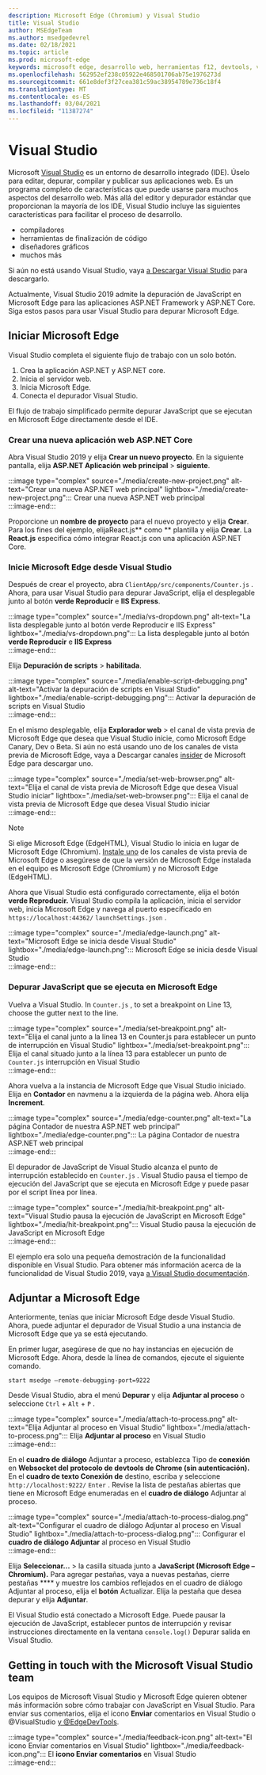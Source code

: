 ```yaml
---
description: Microsoft Edge (Chromium) y Visual Studio
title: Visual Studio
author: MSEdgeTeam
ms.author: msedgedevrel
ms.date: 02/18/2021
ms.topic: article
ms.prod: microsoft-edge
keywords: microsoft edge, desarrollo web, herramientas f12, devtools, vs, visual studio, depurador
ms.openlocfilehash: 562952ef238c05922e468501706ab75e1976273d
ms.sourcegitcommit: 661e8def3f27cea381c59ac38954789e736c18f4
ms.translationtype: MT
ms.contentlocale: es-ES
ms.lasthandoff: 03/04/2021
ms.locfileid: "11387274"
---
```

# <a name="visual-studio"></a>Visual Studio  

Microsoft [Visual Studio][MicrosoftVisualstudioVs] es un entorno de desarrollo integrado \(IDE\).   Úselo para editar, depurar, compilar y publicar sus aplicaciones web.  Es un programa completo de características que puede usarse para muchos aspectos del desarrollo web.  Más allá del editor y depurador estándar que proporcionan la mayoría de los IDE, Visual Studio incluye las siguientes características para facilitar el proceso de desarrollo.  

*   compiladores  
*   herramientas de finalización de código  
*   diseñadores gráficos  
*   muchos más  
    
Si aún no está usando Visual Studio, vaya [a Descargar Visual Studio][MicrosoftVisualstudioDownloads] para descargarlo.  

Actualmente, Visual Studio 2019 admite la depuración de JavaScript en Microsoft Edge para las aplicaciones ASP.NET Framework y ASP.NET Core.  Siga estos pasos para usar Visual Studio para depurar Microsoft Edge.  

## <a name="launch-microsoft-edge"></a>Iniciar Microsoft Edge  

Visual Studio completa el siguiente flujo de trabajo con un solo botón.  

1.  Crea la aplicación ASP.NET y ASP.NET core.  
1.  Inicia el servidor web.  
1.  Inicia Microsoft Edge.  
1.  Conecta el depurador Visual Studio.  
    
El flujo de trabajo simplificado permite depurar JavaScript que se ejecutan en Microsoft Edge directamente desde el IDE.  

### <a name="create-a-new-aspnet-core-web-app"></a>Crear una nueva aplicación web ASP.NET Core  

Abra Visual Studio 2019 y elija **Crear un nuevo proyecto**.  En la siguiente pantalla, elija **ASP.NET Aplicación web principal**  >  **siguiente**.  

:::image type="complex" source="./media/create-new-project.png" alt-text="Crear una nueva ASP.NET web principal" lightbox="./media/create-new-project.png":::
   Crear una nueva ASP.NET web principal  
:::image-end:::  

Proporcione un **nombre de proyecto** para el nuevo proyecto y elija **Crear**.  Para los fines del ejemplo, elijaReact.js** como ** plantilla y elija **Crear**.  La **React.js** especifica cómo integrar React.js con una aplicación ASP.NET Core.  

### <a name="launch-microsoft-edge-from-visual-studio"></a>Inicie Microsoft Edge desde Visual Studio  

Después de crear el proyecto, abra `ClientApp/src/components/Counter.js` .  Ahora, para usar Visual Studio para depurar JavaScript, elija el desplegable junto al botón **verde Reproducir** e **IIS Express**.  

:::image type="complex" source="./media/vs-dropdown.png" alt-text="La lista desplegable junto al botón verde Reproducir e IIS Express" lightbox="./media/vs-dropdown.png":::
   La lista desplegable junto al botón **verde Reproducir** e **IIS Express**  
:::image-end:::  

Elija **Depuración de scripts**  >  **habilitada**.  

:::image type="complex" source="./media/enable-script-debugging.png" alt-text="Activar la depuración de scripts en Visual Studio" lightbox="./media/enable-script-debugging.png":::
   Activar la depuración de scripts en Visual Studio  
:::image-end:::  

En el mismo desplegable, elija **Explorador web** > el canal de vista previa de Microsoft Edge que desea que Visual Studio inicie, como Microsoft Edge Canary, Dev o Beta.  Si aún no está usando uno de los canales de vista previa de Microsoft Edge, vaya a Descargar canales [insider][MicrosoftedgeinsiderDownload] de Microsoft Edge para descargar uno.  

:::image type="complex" source="./media/set-web-browser.png" alt-text="Elija el canal de vista previa de Microsoft Edge que desea Visual Studio iniciar" lightbox="./media/set-web-browser.png":::
   Elija el canal de vista previa de Microsoft Edge que desea Visual Studio iniciar  
:::image-end:::  

> [!NOTE]
> Si elige Microsoft Edge \(EdgeHTML\), Visual Studio lo inicia en lugar de Microsoft Edge \(Chromium\).  [Instale uno][MicrosoftedgeinsiderDownload] de los canales de vista previa de Microsoft Edge o asegúrese de que la versión de Microsoft Edge instalada en el equipo es Microsoft Edge \(Chromium\) y no Microsoft Edge \(EdgeHTML\).  

Ahora que Visual Studio está configurado correctamente, elija el botón **verde Reproducir.**  Visual Studio compila la aplicación, inicia el servidor web, inicia Microsoft Edge y navega al puerto especificado en `https://localhost:44362/` `launchSettings.json` .  

:::image type="complex" source="./media/edge-launch.png" alt-text="Microsoft Edge se inicia desde Visual Studio" lightbox="./media/edge-launch.png":::
   Microsoft Edge se inicia desde Visual Studio  
:::image-end:::  

### <a name="debug-javascript-running-in-microsoft-edge"></a>Depurar JavaScript que se ejecuta en Microsoft Edge  

Vuelva a Visual Studio.  In `Counter.js` , to set a breakpoint on Line 13, choose the gutter next to the line.  

:::image type="complex" source="./media/set-breakpoint.png" alt-text="Elija el canal junto a la línea 13 en Counter.js para establecer un punto de interrupción en Visual Studio" lightbox="./media/set-breakpoint.png":::
   Elija el canal situado junto a la línea 13 para establecer un punto de `Counter.js` interrupción en Visual Studio  
:::image-end:::  

Ahora vuelva a la instancia de Microsoft Edge que Visual Studio iniciado.  Elija en **Contador** en navmenu a la izquierda de la página web.  Ahora elija **Increment**.  

:::image type="complex" source="./media/edge-counter.png" alt-text="La página Contador de nuestra ASP.NET web principal" lightbox="./media/edge-counter.png":::
   La página Contador de nuestra ASP.NET web principal  
:::image-end:::  

El depurador de JavaScript de Visual Studio alcanza el punto de interrupción establecido en `Counter.js` .  Visual Studio pausa el tiempo de ejecución del JavaScript que se ejecuta en Microsoft Edge y puede pasar por el script línea por línea.  

:::image type="complex" source="./media/hit-breakpoint.png" alt-text="Visual Studio pausa la ejecución de JavaScript en Microsoft Edge" lightbox="./media/hit-breakpoint.png":::
   Visual Studio pausa la ejecución de JavaScript en Microsoft Edge  
:::image-end:::  

El ejemplo era solo una pequeña demostración de la funcionalidad disponible en Visual Studio.  Para obtener más información acerca de la funcionalidad de Visual Studio 2019, vaya [a Visual Studio documentación][VisualStudioWindowsIndex].  

## <a name="attach-to-microsoft-edge"></a>Adjuntar a Microsoft Edge  

Anteriormente, tenías que iniciar Microsoft Edge desde Visual Studio.  Ahora, puede adjuntar el depurador de Visual Studio a una instancia de Microsoft Edge que ya se está ejecutando.  

En primer lugar, asegúrese de que no hay instancias en ejecución de Microsoft Edge.  Ahora, desde la línea de comandos, ejecute el siguiente comando.  

```console
start msedge –remote-debugging-port=9222
```  

Desde Visual Studio, abra el menú **Depurar** y elija **Adjuntar al proceso** o seleccione `Ctrl` + `Alt` + `P` .  

:::image type="complex" source="./media/attach-to-process.png" alt-text="Elija Adjuntar al proceso en Visual Studio" lightbox="./media/attach-to-process.png":::
   Elija **Adjuntar al proceso** en Visual Studio  
:::image-end:::  

En el **cuadro de diálogo** Adjuntar a proceso, establezca Tipo de **conexión** en **Websocket del protocolo de devtools de Chrome (sin autenticación).**  En el **cuadro de texto Conexión de** destino, escriba y seleccione `http://localhost:9222/` `Enter` .  Revise la lista de pestañas abiertas que tiene en Microsoft Edge enumeradas en el **cuadro de diálogo** Adjuntar al proceso.  

:::image type="complex" source="./media/attach-to-process-dialog.png" alt-text="Configurar el cuadro de diálogo Adjuntar al proceso en Visual Studio" lightbox="./media/attach-to-process-dialog.png":::
   Configurar el **cuadro de diálogo Adjuntar** al proceso en Visual Studio  
:::image-end:::  

Elija **Seleccionar...** > la casilla situada junto a **JavaScript (Microsoft Edge – Chromium).**  Para agregar pestañas, vaya a nuevas pestañas, cierre pestañas **** y muestre los cambios reflejados en el cuadro de diálogo Adjuntar al proceso, elija el **botón** Actualizar.  Elija la pestaña que desea depurar y elija **Adjuntar**.  

El Visual Studio está conectado a Microsoft Edge.  Puede pausar la ejecución de JavaScript, establecer puntos de interrupción y revisar instrucciones directamente en la ventana `console.log()` Depurar salida en Visual Studio.  

## <a name="getting-in-touch-with-the-microsoft-visual-studio-team"></a>Getting in touch with the Microsoft Visual Studio team  

Los equipos de Microsoft Visual Studio y Microsoft Edge quieren obtener más información sobre cómo trabajar con JavaScript en Visual Studio.  Para enviar sus comentarios, elija el icono **Enviar** comentarios en Visual Studio o @VisualStudio [y @EdgeDevTools][TwitterIntentTweetViualstudioEdgdevtools].  

:::image type="complex" source="./media/feedback-icon.png" alt-text="El icono Enviar comentarios en Visual Studio" lightbox="./media/feedback-icon.png":::
   El **icono Enviar comentarios** en Visual Studio  
:::image-end:::  

<!-- links -->  

[VisualStudioWindowsIndex]: /visualstudio/windows/index "Visual Studio documentación | Microsoft Docs"  

[MicrosoftVisualstudioDownloads]: https://visualstudio.microsoft.com/downloads "Descargar Visual Studio"  
[MicrosoftVisualstudioVs]: https://visualstudio.microsoft.com/vs "Visual Studio IDE"  

[MicrosoftedgeinsiderDownload]: https://www.microsoftedgeinsider.com/download "Descargar Microsoft Edge Insider Channels"  

[TwitterIntentTweetViualstudioEdgdevtools]: https://twitter.com/intent/tweet?text=@VisualStudio+@EdgeDevTools "Tweet to @VisualStudio and @EdgeDevTools | Twitter"  
